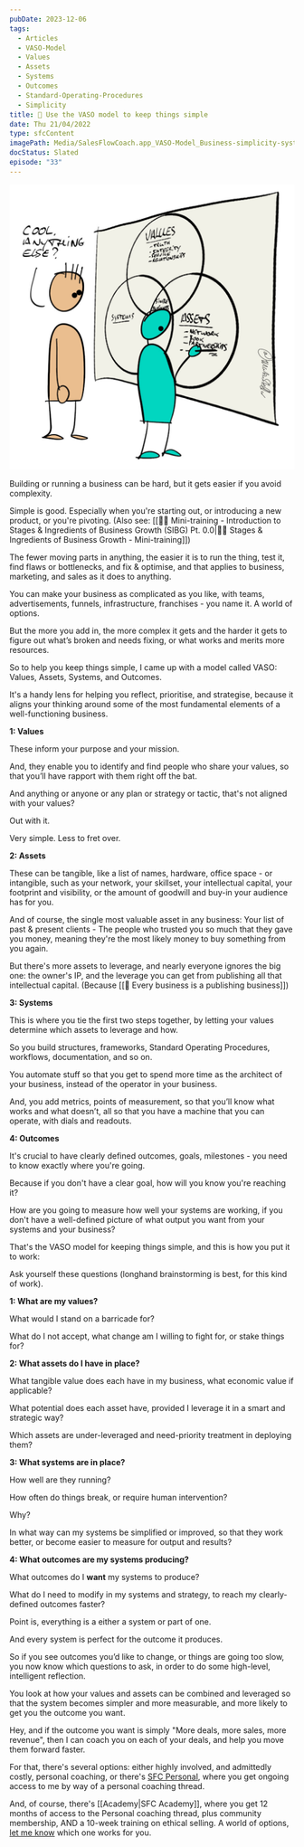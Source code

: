 ```yaml
---
pubDate: 2023-12-06
tags:
  - Articles
  - VASO-Model
  - Values
  - Assets
  - Systems
  - Outcomes
  - Standard-Operating-Procedures
  - Simplicity
title: 📄 Use the VASO model to keep things simple
date: Thu 21/04/2022
type: sfcContent
imagePath: Media/SalesFlowCoach.app_VASO-Model_Business-simplicity-systems_MartinStellar.jpg
docStatus: Slated
episode: "33"
---
```


![](Media/SalesFlowCoach.app_VASO-Model_Business-simplicity-systems_MartinStellar.jpg)

Building or running a business can be hard, but it gets easier if you avoid complexity.

Simple is good. Especially when you're starting out, or introducing a new product, or you're pivoting. (Also see: [[👨‍🎓 Mini-training - Introduction to Stages & Ingredients of Business Growth (SIBG) Pt. 0.0|🧑‍🎓 Stages & Ingredients of Business Growth - Mini-training]])

The fewer moving parts in anything, the easier it is to run the thing, test it, find flaws or bottlenecks, and fix & optimise, and that applies to business, marketing, and sales as it does to anything.

You can make your business as complicated as you like, with teams, advertisements, funnels, infrastructure, franchises - you name it. A world of options.

But the more you add in, the more complex it gets and the harder it gets to figure out what’s broken and needs fixing, or what works and merits more resources.

So to help you keep things simple, I came up with a model called VASO: Values, Assets, Systems, and Outcomes.

It's a handy lens for helping you reflect, prioritise, and strategise, because it aligns your thinking around some of the most fundamental elements of a well-functioning business.

**1: Values**

These inform your purpose and your mission.

And, they enable you to identify and find people who share your values, so that you’ll have rapport with them right off the bat.

And anything or anyone or any plan or strategy or tactic, that's not aligned with your values?

Out with it.

Very simple. Less to fret over.

**2: Assets**

These can be tangible, like a list of names, hardware, office space - or intangible, such as your network, your skillset, your intellectual capital, your footprint and visibility, or the amount of goodwill and buy-in your audience has for you.

And of course, the single most valuable asset in any business: Your list of past & present clients  - The people who trusted you so much that they gave you money, meaning they're the most likely money to buy something from you again.

But there's more assets to leverage, and nearly everyone ignores the big one: the owner's IP, and the leverage you can get from publishing all that intellectual capital. (Because [[📄 Every business is a publishing business]])

**3: Systems**

This is where you tie the first two steps together, by letting your values determine which assets to leverage and how.

So you build structures, frameworks, Standard Operating Procedures, workflows, documentation, and so on.

You automate stuff so that you get to spend more time as the architect of your business, instead of the operator in your business.

And, you add metrics, points of measurement, so that you’ll know what works and what doesn’t, all so that you have a machine that you can operate, with dials and readouts.

**4: Outcomes**

It's crucial to have clearly defined outcomes, goals, milestones - you need to know exactly where you're going.

Because if you don't have a clear goal, how will you know you're reaching it?

How are you going to measure how well your systems are working, if you don't have a well-defined picture of what output you want from your systems and your business?

That's the VASO model for keeping things simple, and this is how you put it to work:

Ask yourself these questions (longhand brainstorming is best, for this kind of work).

**1: What are my values?**

What would I stand on a barricade for?

What do I not accept, what change am I willing to fight for, or stake things for?

**2: What assets do I have in place?**

What tangible value does each have in my business, what economic value if applicable?

What potential does each asset have, provided I leverage it in a smart and strategic way?

Which assets are under-leveraged and need-priority treatment in deploying them?

**3: What systems are in place?**

How well are they running?

How often do things break, or require human intervention?

Why?

In what way can my systems be simplified or improved, so that they work better, or become easier to measure for output and results?

**4: What outcomes are my systems producing?**

What outcomes do I **want** my systems to produce?

What do I need to modify in my systems and strategy, to reach my clearly-defined outcomes faster?

Point is, everything is a either a system or part of one.

And every system is perfect for the outcome it produces.

So if you see outcomes you’d like to change, or things are going too slow, you now know which questions to ask, in order to do some high-level, intelligent reflection.

You look at how your values and assets can be combined and leveraged so that the system becomes simpler and more measurable, and more likely to get you the outcome you want.

Hey, and if the outcome you want is simply "More deals, more sales, more revenue", then I can coach you on each of your deals, and help you move them forward faster.

For that, there's several options: either highly involved, and admittedly costly, personal coaching, or there's [SFC Personal](https://personal.salesflowcoach.app/), where you get ongoing access to me by way of a personal coaching thread.

And, of course, there's [[Academy|SFC Academy]], where you get 12 months of access to the Personal coaching thread, plus community membership, AND a 10-week training on ethical selling. A world of options, [let me know](mailto:personal@salesflowcoach.app) which one works for you.
